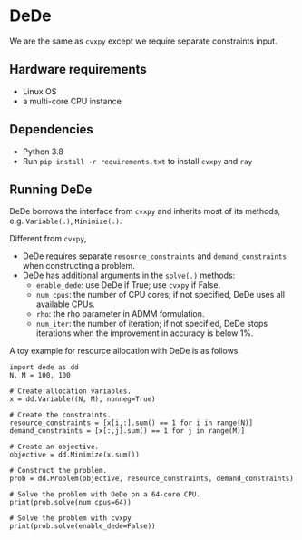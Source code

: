 # DeDe

We are the same as `cvxpy` except we require separate constraints input.

## Hardware requirements
- Linux OS
- a multi-core CPU instance

## Dependencies
- Python 3.8
- Run `pip install -r requirements.txt` to install `cvxpy` and `ray`

## Running DeDe
DeDe borrows the interface from `cvxpy` and inherits most of its methods, e.g. `Variable(.)`, `Minimize(.)`. 

Different from `cvxpy`,

- DeDe requires separate `resource_constraints` and `demand_constraints` when constructing a problem.
- DeDe has additional arguments in the `solve(.)` methods:
  - `enable_dede`: use DeDe if True; use `cvxpy` if False.
  - `num_cpus`: the number of CPU cores; if not specified, DeDe uses all available CPUs.
  - `rho`: the rho parameter in ADMM formulation.
  - `num_iter`: the number of iteration; if not specified, DeDe stops iterations when the improvement in accuracy is below 1%.

A toy example for resource allocation with DeDe is as follows.
```
import dede as dd
N, M = 100, 100

# Create allocation variables.
x = dd.Variable((N, M), nonneg=True)

# Create the constraints.
resource_constraints = [x[i,:].sum() == 1 for i in range(N)]
demand_constraints = [x[:,j].sum() == 1 for j in range(M)]

# Create an objective.
objective = dd.Minimize(x.sum())

# Construct the problem.
prob = dd.Problem(objective, resource_constraints, demand_constraints)

# Solve the problem with DeDe on a 64-core CPU.
print(prob.solve(num_cpus=64))

# Solve the problem with cvxpy
print(prob.solve(enable_dede=False))
```
